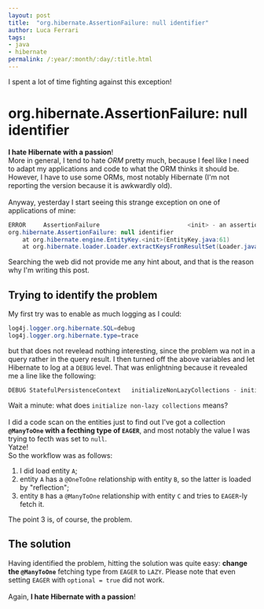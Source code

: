 ```yaml
---
layout: post
title:  "org.hibernate.AssertionFailure: null identifier"
author: Luca Ferrari
tags:
- java
- hibernate
permalink: /:year/:month/:day/:title.html
---
```

I spent a lot of time fighting against this exception!

# org.hibernate.AssertionFailure: null identifier

**I hate Hibernate with a passion**!
<br/>
More in general, I tend to hate *ORM* pretty much, because I feel like I need to adapt my applications and code to what the ORM thinks it should be. However, I have to use some ORMs, most notably Hibernate (I'm not reporting the version because it is awkwardly old).
<br/>
<br/>
Anyway, yesterday I start seeing this strange exception on one of applications of mine:

```java
ERROR     AssertionFailure                         <init> - an assertion failure occured (this may indicate a bug in Hibernate, but is more likely due to unsafe use of the session)
org.hibernate.AssertionFailure: null identifier
	at org.hibernate.engine.EntityKey.<init>(EntityKey.java:61)
	at org.hibernate.loader.Loader.extractKeysFromResultSet(Loader.java:688)
```

Searching the web did not provide me any hint about, and that is the reason why I'm writing this post.

## Trying to identify the problem

My first try was to enable as much logging as I could:

```java
log4j.logger.org.hibernate.SQL=debug 
log4j.logger.org.hibernate.type=trace 
```

but that does not revelead nothing interesting, since the problem wa not in a query rather in the query result. I then turned off the above variables and let Hibernate to log at a `DEBUG` level. That was enlightning because it revealed me a line like the following:

```java
DEBUG StatefulPersistenceContext   initializeNonLazyCollections - initializing non-lazy collections
```

Wait a minute: what does `initialize non-lazy collections` means?
<br/>
<br/>
I did a code scan on the entities just to find out I've got a collection **`@ManyToOne` with a fecthing type of `EAGER`**, and most notably the value I was trying to fecth was set to `null`.
<br/>
Yatze!
<br/>
So the workflow was as follows:
1) I did load entity `A`;
2) entity `A` has a `@OneToOne` relationship with entity `B`, so the latter is loaded by "reflection";
3) entity `B` has a `@ManyToOne` relationship with entity `C` and tries to `EAGER`-ly fetch it.

The point 3 is, of course, the problem.

## The solution

Having identified the problem, hitting the solution was quite easy: **change the `@ManyToOne`** fetching type from `EAGER` to `LAZY`. Please note that even setting `EAGER` with `optional = true` did not work.
<br/>
<br/>
Again, **I hate Hibernate with a passion**!
